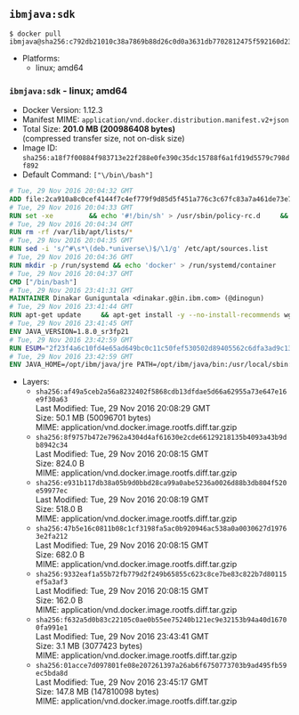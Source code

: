 ## `ibmjava:sdk`

```console
$ docker pull ibmjava@sha256:c792db21010c38a7869b88d26c0d0a3631db7702812475f592160d233c646120
```

-	Platforms:
	-	linux; amd64

### `ibmjava:sdk` - linux; amd64

-	Docker Version: 1.12.3
-	Manifest MIME: `application/vnd.docker.distribution.manifest.v2+json`
-	Total Size: **201.0 MB (200986408 bytes)**  
	(compressed transfer size, not on-disk size)
-	Image ID: `sha256:a18f7f00884f983713e22f288e0fe390c35dc15788f6a1fd19d5579c798df892`
-	Default Command: `["\/bin\/bash"]`

```dockerfile
# Tue, 29 Nov 2016 20:04:32 GMT
ADD file:2ca910a8c0cef4144f7c4ef779f9d85d5f451a776c3c67fc83a7a461de73e7d7 in / 
# Tue, 29 Nov 2016 20:04:33 GMT
RUN set -xe 		&& echo '#!/bin/sh' > /usr/sbin/policy-rc.d 	&& echo 'exit 101' >> /usr/sbin/policy-rc.d 	&& chmod +x /usr/sbin/policy-rc.d 		&& dpkg-divert --local --rename --add /sbin/initctl 	&& cp -a /usr/sbin/policy-rc.d /sbin/initctl 	&& sed -i 's/^exit.*/exit 0/' /sbin/initctl 		&& echo 'force-unsafe-io' > /etc/dpkg/dpkg.cfg.d/docker-apt-speedup 		&& echo 'DPkg::Post-Invoke { "rm -f /var/cache/apt/archives/*.deb /var/cache/apt/archives/partial/*.deb /var/cache/apt/*.bin || true"; };' > /etc/apt/apt.conf.d/docker-clean 	&& echo 'APT::Update::Post-Invoke { "rm -f /var/cache/apt/archives/*.deb /var/cache/apt/archives/partial/*.deb /var/cache/apt/*.bin || true"; };' >> /etc/apt/apt.conf.d/docker-clean 	&& echo 'Dir::Cache::pkgcache ""; Dir::Cache::srcpkgcache "";' >> /etc/apt/apt.conf.d/docker-clean 		&& echo 'Acquire::Languages "none";' > /etc/apt/apt.conf.d/docker-no-languages 		&& echo 'Acquire::GzipIndexes "true"; Acquire::CompressionTypes::Order:: "gz";' > /etc/apt/apt.conf.d/docker-gzip-indexes 		&& echo 'Apt::AutoRemove::SuggestsImportant "false";' > /etc/apt/apt.conf.d/docker-autoremove-suggests
# Tue, 29 Nov 2016 20:04:34 GMT
RUN rm -rf /var/lib/apt/lists/*
# Tue, 29 Nov 2016 20:04:35 GMT
RUN sed -i 's/^#\s*\(deb.*universe\)$/\1/g' /etc/apt/sources.list
# Tue, 29 Nov 2016 20:04:36 GMT
RUN mkdir -p /run/systemd && echo 'docker' > /run/systemd/container
# Tue, 29 Nov 2016 20:04:37 GMT
CMD ["/bin/bash"]
# Tue, 29 Nov 2016 23:41:31 GMT
MAINTAINER Dinakar Guniguntala <dinakar.g@in.ibm.com> (@dinogun)
# Tue, 29 Nov 2016 23:41:44 GMT
RUN apt-get update     && apt-get install -y --no-install-recommends wget ca-certificates     && rm -rf /var/lib/apt/lists/*
# Tue, 29 Nov 2016 23:41:45 GMT
ENV JAVA_VERSION=1.8.0_sr3fp21
# Tue, 29 Nov 2016 23:42:59 GMT
RUN ESUM="2f23f4a6c10fd4e65ad649bc0c11c50fef530502d89405562c6dfa3ad9c1333d"     && BASE_URL="https://public.dhe.ibm.com/ibmdl/export/pub/systems/cloud/runtimes/java/meta/"     && YML_FILE="sdk/linux/x86_64/index.yml"     && wget -q -U UA_IBM_JAVA_Docker -O /tmp/index.yml $BASE_URL/$YML_FILE     && JAVA_URL=$(cat /tmp/index.yml | sed -n '/'$JAVA_VERSION'/{n;p}' | sed -n 's/\s*uri:\s//p' | tr -d '\r')     && wget -q -U UA_IBM_JAVA_Docker -O /tmp/ibm-java.bin $JAVA_URL     && echo "$ESUM  /tmp/ibm-java.bin" | sha256sum -c -     && echo "INSTALLER_UI=silent" > /tmp/response.properties     && echo "USER_INSTALL_DIR=/opt/ibm/java" >> /tmp/response.properties     && echo "LICENSE_ACCEPTED=TRUE" >> /tmp/response.properties     && mkdir -p /opt/ibm     && chmod +x /tmp/ibm-java.bin     && /tmp/ibm-java.bin -i silent -f /tmp/response.properties     && rm -f /tmp/response.properties     && rm -f /tmp/index.yml     && rm -f /tmp/ibm-java.bin
# Tue, 29 Nov 2016 23:42:59 GMT
ENV JAVA_HOME=/opt/ibm/java/jre PATH=/opt/ibm/java/bin:/usr/local/sbin:/usr/local/bin:/usr/sbin:/usr/bin:/sbin:/bin
```

-	Layers:
	-	`sha256:af49a5ceb2a56a8232402f5868cdb13dfdae5d66a62955a73e647e16e9f30a63`  
		Last Modified: Tue, 29 Nov 2016 20:08:29 GMT  
		Size: 50.1 MB (50096701 bytes)  
		MIME: application/vnd.docker.image.rootfs.diff.tar.gzip
	-	`sha256:8f9757b472e7962a4304d4af61630e2cde66129218135b4093a43b9db8942c34`  
		Last Modified: Tue, 29 Nov 2016 20:08:15 GMT  
		Size: 824.0 B  
		MIME: application/vnd.docker.image.rootfs.diff.tar.gzip
	-	`sha256:e931b117db38a05b9d0bbd28ca99a0abe5236a0026d88b3db804f520e59977ec`  
		Last Modified: Tue, 29 Nov 2016 20:08:19 GMT  
		Size: 518.0 B  
		MIME: application/vnd.docker.image.rootfs.diff.tar.gzip
	-	`sha256:47b5e16c0811b08c1cf3198fa5ac0b920946ac538a0a0030627d19763e2fa212`  
		Last Modified: Tue, 29 Nov 2016 20:08:15 GMT  
		Size: 682.0 B  
		MIME: application/vnd.docker.image.rootfs.diff.tar.gzip
	-	`sha256:9332eaf1a55b72fb779d2f249b65855c623c8ce7be83c822b7d80115ef5a3af3`  
		Last Modified: Tue, 29 Nov 2016 20:08:15 GMT  
		Size: 162.0 B  
		MIME: application/vnd.docker.image.rootfs.diff.tar.gzip
	-	`sha256:f632a5d0b83c22105c0ae0b55ee75240b121ec9e32153b94a40d16700fa991e1`  
		Last Modified: Tue, 29 Nov 2016 23:43:41 GMT  
		Size: 3.1 MB (3077423 bytes)  
		MIME: application/vnd.docker.image.rootfs.diff.tar.gzip
	-	`sha256:01acce7d097801fe08e207261397a26ab6f6750773703b9ad495fb59ec5bda8d`  
		Last Modified: Tue, 29 Nov 2016 23:45:17 GMT  
		Size: 147.8 MB (147810098 bytes)  
		MIME: application/vnd.docker.image.rootfs.diff.tar.gzip
